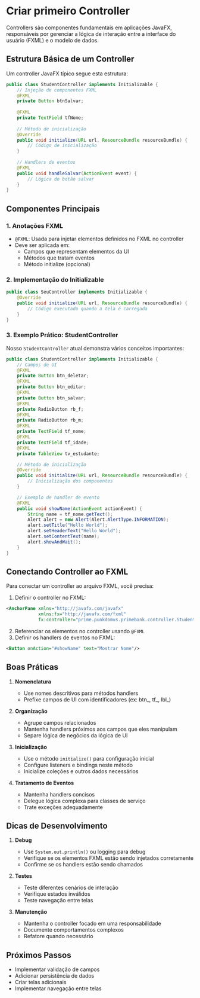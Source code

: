 # Criar primeiro Controller

Controllers são componentes fundamentais em aplicações JavaFX, responsáveis por gerenciar a lógica de interação entre a interface do usuário (FXML) e o modelo de dados.

## Estrutura Básica de um Controller

Um controller JavaFX típico segue esta estrutura:

```java
public class StudentController implements Initializable {
    // Injeção de componentes FXML
    @FXML
    private Button btnSalvar;
    
    @FXML
    private TextField tfNome;
    
    // Método de inicialização
    @Override
    public void initialize(URL url, ResourceBundle resourceBundle) {
        // Código de inicialização
    }
    
    // Handlers de eventos
    @FXML
    public void handleSalvar(ActionEvent event) {
        // Lógica do botão salvar
    }
}
```

## Componentes Principais

### 1. Anotações FXML

- `@FXML`: Usada para injetar elementos definidos no FXML no controller
- Deve ser aplicada em:
  - Campos que representam elementos da UI
  - Métodos que tratam eventos
  - Método initialize (opcional)

### 2. Implementação do Initializable

```java
public class SeuController implements Initializable {
    @Override
    public void initialize(URL url, ResourceBundle resourceBundle) {
        // Código executado quando a tela é carregada
    }
}
```

### 3. Exemplo Prático: StudentController

Nosso `StudentController` atual demonstra vários conceitos importantes:

```java
public class StudentController implements Initializable {
    // Campos de UI
    @FXML
    private Button btn_deletar;
    @FXML
    private Button btn_editar;
    @FXML
    private Button btn_salvar;
    @FXML
    private RadioButton rb_f;
    @FXML
    private RadioButton rb_m;
    @FXML
    private TextField tf_nome;
    @FXML
    private TextField tf_idade;
    @FXML
    private TableView tv_estudante;

    // Método de inicialização
    @Override
    public void initialize(URL url, ResourceBundle resourceBundle) {
        // Inicialização dos componentes
    }

    // Exemplo de handler de evento
    @FXML
    public void showName(ActionEvent actionEvent) {
        String name = tf_nome.getText();
        Alert alert = new Alert(Alert.AlertType.INFORMATION);
        alert.setTitle("Hello World");
        alert.setHeaderText("Hello World");
        alert.setContentText(name);
        alert.showAndWait();
    }
}
```

## Conectando Controller ao FXML

Para conectar um controller ao arquivo FXML, você precisa:

1. Definir o controller no FXML:
```xml
<AnchorPane xmlns="http://javafx.com/javafx"
            xmlns:fx="http://javafx.com/fxml"
            fx:controller="prime.punkdomus.primebank.controller.StudentController">
```

2. Referenciar os elementos no controller usando `@FXML`
3. Definir os handlers de eventos no FXML:
```xml
<Button onAction="#showName" text="Mostrar Nome"/>
```

## Boas Práticas

1. **Nomenclatura**
   - Use nomes descritivos para métodos handlers
   - Prefixe campos de UI com identificadores (ex: btn_, tf_, lbl_)

2. **Organização**
   - Agrupe campos relacionados
   - Mantenha handlers próximos aos campos que eles manipulam
   - Separe lógica de negócios da lógica de UI

3. **Inicialização**
   - Use o método `initialize()` para configuração inicial
   - Configure listeners e bindings neste método
   - Inicialize coleções e outros dados necessários

4. **Tratamento de Eventos**
   - Mantenha handlers concisos
   - Delegue lógica complexa para classes de serviço
   - Trate exceções adequadamente

## Dicas de Desenvolvimento

1. **Debug**
   - Use `System.out.println()` ou logging para debug
   - Verifique se os elementos FXML estão sendo injetados corretamente
   - Confirme se os handlers estão sendo chamados

2. **Testes**
   - Teste diferentes cenários de interação
   - Verifique estados inválidos
   - Teste navegação entre telas

3. **Manutenção**
   - Mantenha o controller focado em uma responsabilidade
   - Documente comportamentos complexos
   - Refatore quando necessário

## Próximos Passos

- Implementar validação de campos
- Adicionar persistência de dados
- Criar telas adicionais
- Implementar navegação entre telas

